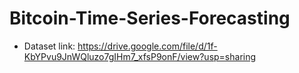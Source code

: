 # Bitcoin-Time-Series-Forecasting
- Dataset link: https://drive.google.com/file/d/1f-KbYPvu9JnWQluzo7gIHm7_xfsP9onF/view?usp=sharing
